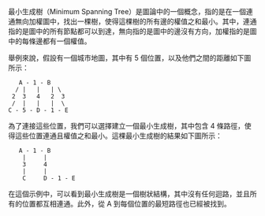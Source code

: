 


最小生成樹（Minimum Spanning Tree）是圖論中的一個概念，指的是在一個連通無向加權圖中，找出一棵樹，使得這棵樹的所有邊的權值之和最小。其中，連通指的是圖中的所有節點都可以到達，無向指的是圖中的邊沒有方向，加權指的是圖中的每條邊都有一個權值。

舉例來說，假設有一個城市地圖，其中有 5 個位置，以及他們之間的距離如下圖所示：

```
   A - 1 - B
  / |   |   | \
 2  3   4   2  3
 /  |   |   |  \
C - 5 - D - 1 - E
```

為了連接這些位置，我們可以選擇建立一個最小生成樹，其中包含 4 條路徑，使得這些位置連通且權值之和最小。這棵最小生成樹的結果如下圖所示：

```
   A - 1 - B
    |     |
    3     4
    |     |
    C     D - 1 - E
```

在這個示例中，可以看到最小生成樹是一個樹狀結構，其中沒有任何迴路，並且所有的位置都互相連通。此外，從 A 到每個位置的最短路徑也已經被找到。